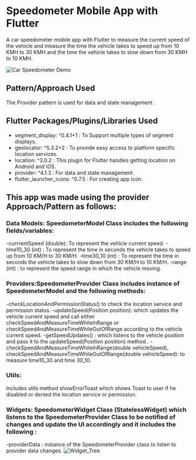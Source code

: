 # Speedometer Mobile App with Flutter

A car speedometer mobile app with Flutter to measure the current speed of the vehicle and measure the time the vehicle takes to speed up from 10 KMH to 30 KMH and the time the vehicle takes to slow down from 30 KMH to 10 KMH.

![Car Speedometer Demo](https://i.imgur.com/K0cV2M6.gif)

## Pattern/Approach Used 
The Provider pattern is used for data and state management .

## Flutter Packages/Plugins/Libraries Used

- segment_display: ^0.4.1+1 :	To Support multiple types of segment displays.
- geolocator: ^5.3.2+2	: To provide easy access to platform specific location services.
- location: ^3.0.2  : This plugin for Flutter handles getting location on Android and iOS.
- provider: ^4.1.3 :	For data and state management.
- flutter_launcher_icons: ^0.7.5	: For creating app icon.

## This app was made using the provider Approach/Pattern as follows:

### Data Models: SpeedometerModel Class includes the following fields/variables:
-currrentSpeed (double): To represent the vehicle current speed.
-time10_30 (int) : To represent the time in seconds the vehicle takes to speed up from 10 KM/H to 30 KM/H.
-time30_10 (int) : To represent the time in seconds the vehicle takes to slow down from 30 KM/H to 10 KM/H.
-range (int) : to represent the speed range in which the vehicle moving. 
### Providers:SpeedometerProvider Class includes instance of SpeedometerModel and the following methods: 
-checkLocationAndPermissionStatus() to check the location service and permission status.
-updateSpeed(Position position): which updates the vehicle current speed and call either checkSpeedAndMeasureTimeWhileInRange or checkSpeedAndMeasureTimeWhileOutOfRange according to the vehicle current speed.
-getSpeedUpdates() : which listens to the vehicle position and pass it to the updateSpeed(Position position) method . 
-checkSpeedAndMeasureTimeWhileInRange(double vehicleSpeed), checkSpeedAndMeasureTimeWhileOutOfRange(double vehicleSpeed): to measure time10_30 and time 30_10.
### Utils:
Includes utils method showErrorToast which shows Toast to user if he disabled or denied the location service or permission.  
### Widgets: SpeedometerWidget Class (StatelessWidget) which listens to the SpeedometerProvider Class to be notified of changes and update the UI accordingly and it includes the following :
-providerData : instance of the SpeedometerProvider class to listen to provider data changes.
![Widget_Tree](https://i.imgur.com/N9HCru0.png)

